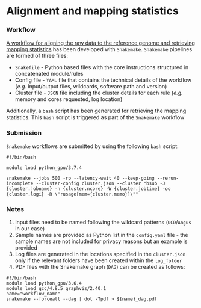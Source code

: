 # Alignment and mapping statistics

### Workflow

[A workflow for aligning the raw data to the reference genome and retrieving mapping statistics](/Alignment/Pipeline) has been developed with `Snakemake`. `Snakemake` pipelines are formed of three files:

* `Snakefile` - Python based files with the core instructions structured in concatenated module/rules
* Config file - `YAML` file that contains the technical details of the workflow (*e.g.* input/output files, wildcards, software path and version)
* Cluster file - `JSON` file including the cluster details for each rule (*e.g.* memory and cores requested, log location)

Additionally, a `bash` script has been generated for retrieving the mapping statistics. This `bash` script is triggered as part of the `Snakemake` workflow

### Submission

`Snakemake` workflows are submitted by using the following `bash` script: 

```
#!/bin/bash

module load python_gpu/3.7.4

snakemake --jobs 500 -rp --latency-wait 40 --keep-going --rerun-incomplete --cluster-config cluster.json --cluster "bsub -J {cluster.jobname} -n {cluster.ncore} -W {cluster.jobtime} -oo {cluster.logi} -R \"rusage[mem={cluster.memo}]\""

```

### Notes

1. Input files need to be named following the wildcard patterns (`UCD`/`Angus` in our case)
2. Sample names are provided as Python list in the `config.yaml` file - the sample names are not included for privacy reasons but an example is provided
3. Log files are generated in the locations specified in the `cluster.json` only if the relevant folders have been created within the `log_folder`
4. PDF files with the Snakemake graph (`DAG`) can be created as follows:

```
#!/bin/bash
module load python_gpu/3.6.4
module load gcc/4.8.5 graphviz/2.40.1
name="workflow_name"
snakemake --forceall --dag | dot -Tpdf > ${name}_dag.pdf
```

